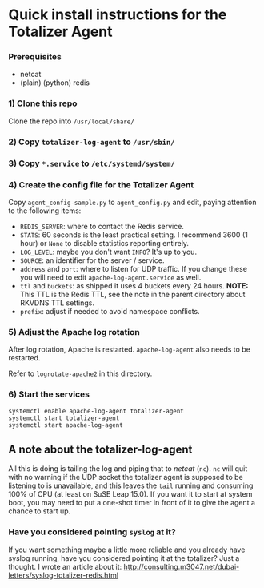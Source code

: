 # Quick install instructions for the Totalizer Agent

### Prerequisites

* netcat
* (plain) (python) redis

### 1) Clone this repo

Clone the repo into `/usr/local/share/`

### 2) Copy `totalizer-log-agent` to `/usr/sbin/`

### 3) Copy `*.service` to `/etc/systemd/system/`

### 4) Create the config file for the Totalizer Agent

Copy `agent_config-sample.py` to `agent_config.py` and edit, paying attention to the following items:

* `REDIS_SERVER`: where to contact the Redis service.
* `STATS`: 60 seconds is the least practical setting. I recommend 3600 (1 hour) or `None` to disable statistics reporting entirely.
* `LOG_LEVEL`: maybe you don't want `INFO`? It's up to you.
* `SOURCE`: an identifier for the server / service.
* `address` and `port`: where to listen for UDP traffic. If you change these you will need to edit `apache-log-agent.service` as well.
* `ttl` and `buckets`: as shipped it uses 4 buckets every 24 hours. **NOTE:** This TTL is the Redis TTL, see the note in the parent directory about RKVDNS TTL settings.
* `prefix`: adjust if needed to avoid namespace conflicts.

### 5) Adjust the Apache log rotation

After log rotation, Apache is restarted. `apache-log-agent` also needs to be restarted.

Refer to `logrotate-apache2` in this directory.

### 6) Start the services

```
systemctl enable apache-log-agent totalizer-agent
systemctl start totalizer-agent
systemctl start apache-log-agent
```
## A note about the totalizer-log-agent

All this is doing is tailing the log and piping that to _netcat_ (`nc`). `nc` will quit with no warning if the UDP
socket the totalizer agent is supposed to be listening to is unavailable, and this leaves the `tail` running and consuming
100% of CPU (at least on SuSE Leap 15.0). If you want it to start at system boot, you may need to put a one-shot timer in
front of it to give the agent a chance to start up.

### Have you considered pointing `syslog` at it?

If you want something maybe a little more reliable and you already have syslog running, have you considered pointing it
at the totalizer? Just a thought. I wrote an article about it: http://consulting.m3047.net/dubai-letters/syslog-totalizer-redis.html
